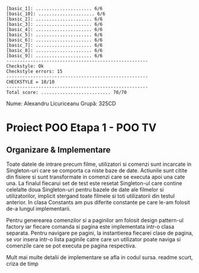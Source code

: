 ```
[basic_1]: ..................... 6/6
[basic_10]: ..................... 6/6
[basic_2]: ..................... 6/6
[basic_3]: ..................... 6/6
[basic_4]: ..................... 6/6
[basic_5]: ..................... 6/6
[basic_6]: ..................... 6/6
[basic_7]: ..................... 6/6
[basic_8]: ..................... 6/6
[basic_9]: ..................... 6/6
-----------------------------------------------------
Checkstyle: Ok
Checkstyle errors: 15
-----------------------------------------------------
CHECKSTYLE = 10/10
-----------------------------------------------------
Total score: .......................... 70/70
```

Nume: Alexandru Licuriceanu
Grupă: 325CD

# Proiect POO Etapa 1 - POO TV 

Organizare & Implementare
-
Toate datele de intrare precum filme, utilizatori si comenzi sunt incarcate in Singleton-uri care se comporta ca niste baze de date. Actiunile sunt citite din fisiere si sunt transformate in comenzi care se executa apoi una cate una. La finalul fiecarui set de test este resetat Singleton-ul care contine celelalte doua Singleton-uri pentru bazele de date ale filmelor si utilizatorilor, implicit stergand toate filmele si toti utilizatorii din testul anterior. In clasa Constants am pus diferite constante pe care le-am folosit de-a lungul implementarii.

Pentru generearea comenzilor si a paginilor am folosit design pattern-ul factory iar fiecare comanda si pagina este implementata intr-o clasa separata. 
Pentru navigare pe pagini, la instantierea fiecarei clase de pagina, se vor insera intr-o lista paginile catre care un utilizator poate naviga si comenzile care se pot executa pe pagina respectiva.

Mult mai multe detalii de implementare se afla in codul sursa. readme scurt, criza de timp
